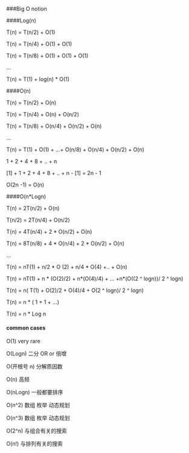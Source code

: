 
###Big O notion

####Log(n)

T(n) = T(n/2) + O(1)

T(n) = T(n/4) + O(1) + O(1)

T(n) = T(n/8) + O(1) + O(1) + O(1)

...

T(n) = T(1) + log(n) * O(1)

####O(n)

T(n) = T(n/2) + O(n)

T(n) = T(n/4) + O(n) + O(n/2)

T(n) = T(n/8) + O(n/4) + O(n/2) + O(n)

...

T(n) = T(1) + O(1) + ...+ O(n/8) + O(n/4) + O(n/2) + O(n)

1 + 2 + 4 + 8 + .. + n

[1] + 1 + 2 + 4 + 8 + .. + n - [1] = 2n - 1

O(2n -1) = O(n)

####O(n*Logn)

T(n) = 2T(n/2) + O(n)

T(n/2) = 2T(n/4)  + O(n/2)

T(n) = 4T(n/4) + 2 * O(n/2) + O(n)

T(n) = 8T(n/8) + 4 * O(n/4) + 2 * O(n/2) + O(n)

...


T(n) = nT(1) + n/2 * O (2) + n/4 * O(4) +.. + O(n)

T(n) = nT(1) + n * (O(2)/2) + n*(O(4)/4) + ... +n*(O((2 ^ logn))/ 2 ^ logn)

T(n) = n( T(1) + O(2)/2 + O(4)/4 + O(2 ^ logn)/ 2 ^ logn)

T(n) = n * ( 1 + 1 + ...)

T(n) = n * Log n

#### common cases
O(1) very rare

O(Logn) 二分 OR or 倍增

O(开根号 n) 分解质因数

O(n) 高频

O(nLogn) 一般都要排序 

O(n^2) 数组 枚举 动态规划

O(n^3) 数组 枚举 动态规划

O(2^n) 与组合有关的搜索

O(n!) 与排列有关的搜索

